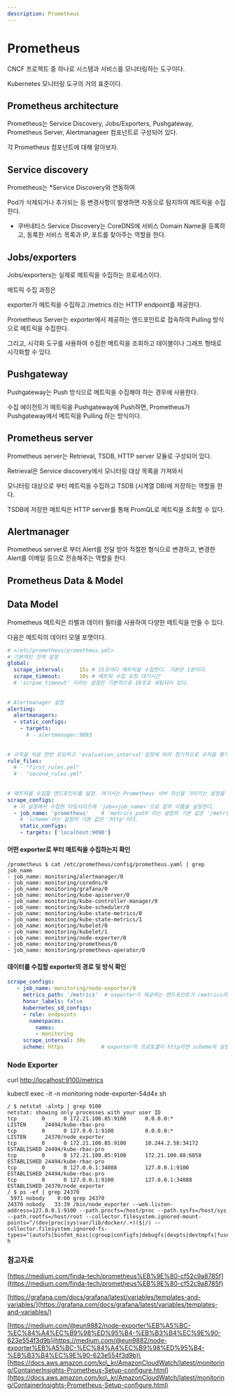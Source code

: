 ```yaml
---
description: Prometheus
---
```


# Prometheus

CNCF 프로젝트 중 하나로 시스템과 서비스를 모니터링하는 도구이다.

Kubernetes 모니터링 도구의 거의 표준이다.


## Prometheus architecture <a href="#prometheus-prometheus" id="prometheus-prometheus"></a>

Prometheus는 Service Discovery, Jobs/Exporters, Pushgateway, Prometheus Server, Alertmanageer 컴포넌트로 구성되어 있다.

각 Prometheus 컴포넌트에 대해 알아보자.


## Service discovery <a href="#prometheus-service-discovery" id="prometheus-prometheus"></a>

Prometheus는 *Service Discovery와 연동하여

Pod가 삭제되거나 추가되는 등 변경사항이 발생하면 자동으로 탐지하여 메트릭을 수집한다.

* 쿠버네티스 Service Discovery는 CoreDNS에 서비스 Domain Name을 등록하고, 동록한 서비스 목록과 IP, 포트를 찾아주는 역할을 한다.


## Jobs/exporters <a href="#prometheus-jobs-exporters" id="prometheus-jobs-exporters"></a>

Jobs/exporters는 실제로 메트릭을 수집하는 프로세스이다.

메트릭 수집 과정은

exporter가 메트릭을 수집하고 /metrics 라는 HTTP endpoint를 제공한다.

Prometheus Server는 exporter에서 제공하는 엔드포인트로 접속하여 Pulling 방식으로 메트릭을 수집한다.

그리고, 시각화 도구를 사용하여 수집한 메트릭을 조회하고 테이블이나 그래프 형태로 시각화할 수 있다.


## Pushgateway <a href="#prometheus-pushgateway" id="prometheus-pushgateway"></a>

Pushgateway는 Push 방식으로 메트릭을 수집해야 하는 경우에 사용한다.

수집 에이전트가 메트릭을 Pushgateway에 Push하면, Prometheus가 Pushgateway에서 메트릭을 Pulling 하는 방식이다.


## Prometheus server <a href="#prometheus-server" id="prometheus-server"></a>

Prometheus server는 Retrieval, TSDB, HTTP server 모듈로 구성되어 있다.

Retrieval은 Service discovery에서 모니터링 대상 목록을 가져와서

모니터링 대상으로 부터 메트릭을 수집하고 TSDB (시계열 DB)에 저장하는 역할을 한다.

TSDB에 저장한 메트릭은 HTTP server를 통해 PromQL로 메트릭을 조회할 수 있다.


## Alertmanager <a href="#prometheus-alertmanager" id="prometheus-alertmanager"></a>

Prometheus server로 부터 Alert를 전달 받아 적절한 형식으로 변경하고, 변경한 Alert를 이메일 등으로 전송해주는 역할을 한다.

## Prometheus Data & Model

## Data Model <a href="#prometheus-data-model" id="prometheus-data-model"></a>

Prometheus 메트릭은 라벨과 데이터 필터를 사용하여 다양한 메트릭을 만들 수 있다.

다음은 메트릭의 데이터 모델 포맷이다.

```yaml
# </etc/prometheus/prometheus.yml>
# 기본적인 전역 설정
global:
  scrape_interval:     15s # 15초마다 매트릭을 수집한다. 기본은 1분이다.
  scrape_timeout:      10s # 매트릭 수집 요청 대기시간
  # 'scrpae_timeout' 이라는 설정은 기본적으로 10초로 세팅되어 있다.
 
 
# Alertmanager 설정
alerting:
  alertmanagers:
  - static_configs:
    - targets:
      # - alertmanager:9093
 
 
# 규칙을 처음 한번 로딩하고 'evaluation_interval'설정에 따라 정기적으로 규칙을 평가한다.
rule_files:
  # - "first_rules.yml"
  # - "second_rules.yml"
 
 
# 매트릭을 수집할 엔드포인트를 설정. 여기서는 Prometheus 서버 자신을 가리키는 설정을 했다.
scrape_configs:
  # 이 설정에서 수집한 타임시리즈에 'job=<job_name>'으로 잡의 이름을 설정한다.
  - job_name: 'prometheus'    # 'metrics_path'라는 설정의 기본 값은 '/metrics'이고
    # 'scheme'라는 설정의 기본 값은 'http'이다.
    static_configs:
    - targets: ['localhost:9090']
```

#### 어떤  exporter로 부터 매트릭을 수집하는지 확인 <a href="#prometheus-exporter" id="prometheus-exporter"></a>

```shell
/prometheus $ cat /etc/prometheus/config/prometheus.yaml | grep job_name
- job_name: monitoring/alertmanager/0
- job_name: monitoring/coredns/0
- job_name: monitoring/grafana/0
- job_name: monitoring/kube-apiserver/0
- job_name: monitoring/kube-controller-manager/0
- job_name: monitoring/kube-scheduler/0
- job_name: monitoring/kube-state-metrics/0
- job_name: monitoring/kube-state-metrics/1
- job_name: monitoring/kubelet/0
- job_name: monitoring/kubelet/1
- job_name: monitoring/node-exporter/0
- job_name: monitoring/prometheus/0
- job_name: monitoring/prometheus-operator/0
```

#### 데이터를 수집할 exporter의 경로 및 방식 확인 <a href="#prometheus-exporter" id="prometheus-exporter"></a>

```yaml
scrape_configs:
   - job_name: monitoring/node-exporter/0
     metrics_path: '/metrics'  # exporter가 제공하는 엔드포인트가 /metrics라면 metrics_path의 설정을 생략해도 된다.
     honor_labels: false
     kubernetes_sd_configs:
     - role: endpoints
       namespaces:
         names:
         - monitoring
     scrape_interval: 30s
     scheme: https            # exporter의 프로토콜이 http라면 scheme의 설정을 생략해도 된다.
```

### Node Exporter <a href="#prometheus-nodeexporter" id="prometheus-nodeexporter"></a>

curl [http://localhost:9100/metrics](http://localhost:9100/metrics)

kubectl exec -it -n monitoring node-exporter-54d4x sh

```shell
/ $ netstat -alntp | grep 9100
netstat: showing only processes with your user ID
tcp        0      0 172.21.100.85:9100      0.0.0.0:*               LISTEN      24494/kube-rbac-pro
tcp        0      0 127.0.0.1:9100          0.0.0.0:*               LISTEN      24370/node_exporter
tcp        0      0 172.21.100.85:9100      10.244.2.58:34172       ESTABLISHED 24494/kube-rbac-pro
tcp        0      0 172.21.100.85:9100      172.21.100.88:6058      ESTABLISHED 24494/kube-rbac-pro
tcp        0      0 127.0.0.1:34088         127.0.0.1:9100          ESTABLISHED 24494/kube-rbac-pro
tcp        0      0 127.0.0.1:9100          127.0.0.1:34088         ESTABLISHED 24370/node_exporter
/ $ ps -ef | grep 24370
 5971 nobody    0:00 grep 24370
24370 nobody   33:39 /bin/node_exporter --web.listen-address=127.0.0.1:9100 --path.procfs=/host/proc --path.sysfs=/host/sys --path.rootfs=/host/root --collector.filesystem.ignored-mount-points=^/(dev|proc|sys|var/lib/docker/.+)($|/) --collector.filesystem.ignored-fs-types=^(autofs|binfmt_misc|cgroup|configfs|debugfs|devpts|devtmpfs|fusectl|hugetlbfs|mqueue|overlay|proc|procfs|pstore|rpc_pipefs|securityfs|sysfs|tracefs)$
h
```

### 참고자료 <a href="#prometheus" id="prometheus"></a>

[https://medium.com/finda-tech/prometheus%EB%9E%80-cf52c9a8785f](https://medium.com/finda-tech/prometheus%EB%9E%80-cf52c9a8785f)

[https://grafana.com/docs/grafana/latest/variables/templates-and-variables/](https://grafana.com/docs/grafana/latest/variables/templates-and-variables/)

[https://medium.com/@eun9882/node-exporter%EB%A5%BC-%EC%84%A4%EC%B9%98%ED%95%B4-%EB%B3%B4%EC%9E%90-623e554f3d9b](https://medium.com/@eun9882/node-exporter%EB%A5%BC-%EC%84%A4%EC%B9%98%ED%95%B4-%EB%B3%B4%EC%9E%90-623e554f3d9b)\
\
[https://docs.aws.amazon.com/ko\_kr/AmazonCloudWatch/latest/monitoring/ContainerInsights-Prometheus-Setup-configure.html](https://docs.aws.amazon.com/ko\_kr/AmazonCloudWatch/latest/monitoring/ContainerInsights-Prometheus-Setup-configure.html)
